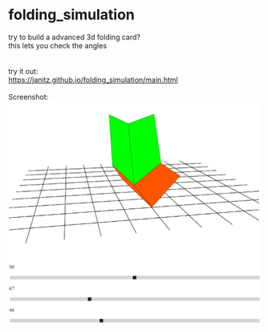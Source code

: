 # folding_simulation
try to build a advanced 3d folding card? <br>
this lets you check the angles <br>
<br>
<br>
try it out:<br>
https://janitz.github.io/folding_simulation/main.html<br>
<br>
Screenshot:
<img src="https://raw.githubusercontent.com/janitz/folding_simulation/master/scr01.png">
